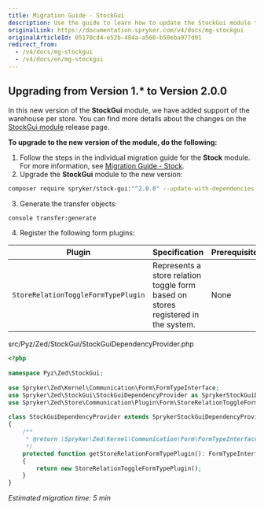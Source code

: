 ```yaml
---
title: Migration Guide - StockGui
description: Use the guide to learn how to update the StockGui module to a newer version.
originalLink: https://documentation.spryker.com/v4/docs/mg-stockgui
originalArticleId: 05170cd4-e52b-484a-a560-b50eba977d01
redirect_from:
  - /v4/docs/mg-stockgui
  - /v4/docs/en/mg-stockgui
---
```


## Upgrading from Version 1.* to Version 2.0.0

In this new version of the **StockGui** module, we have added support of the warehouse per store. You can find more details about the changes on the [StockGui module](https://github.com/spryker/stock-gui/releases) release page.

**To upgrade to the new version of the module, do the following:**

1. Follow the steps in the individual migration guide for the **Stock** module. For more information, see [Migration Guide - Stock](/docs/scos/dev/module-migration-guides/{{page.version}}/migration-guide-stock.html#upgrading-from-version-7---to-version-8-0-0). 
2. Upgrade the **StockGui** module to the new version:

```bash
composer require spryker/stock-gui:"^2.0.0" --update-with-dependencies
```

3. Generate the transfer objects:

```bash
console transfer:generate
```

4. Register the following form plugins:

| Plugin | Specification | Prerequisites | Namespace |
| --- | --- | --- | --- |
| `StoreRelationToggleFormTypePlugin` | Represents a store relation toggle form based on stores registered in the system. | None | `Spryker\Zed\Store\Communication\Plugin\Form` |

src/Pyz/Zed/StockGui/StockGuiDependencyProvider.php

```php
<?php
 
namespace Pyz\Zed\StockGui;
 
use Spryker\Zed\Kernel\Communication\Form\FormTypeInterface;
use Spryker\Zed\StockGui\StockGuiDependencyProvider as SprykerStockGuiDependencyProvider;
use Spryker\Zed\Store\Communication\Plugin\Form\StoreRelationToggleFormTypePlugin;
 
class StockGuiDependencyProvider extends SprykerStockGuiDependencyProvider
{
    /**
     * @return \Spryker\Zed\Kernel\Communication\Form\FormTypeInterface
     */
    protected function getStoreRelationFormTypePlugin(): FormTypeInterface
    {
        return new StoreRelationToggleFormTypePlugin();
    }
}
```

*Estimated migration time: 5 min*
